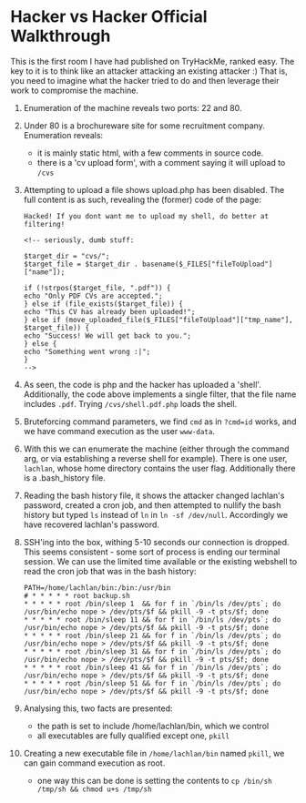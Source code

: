# Hacker vs Hacker Official Walkthrough

This is the first room I have had published on TryHackMe, ranked easy. The key to it is to think like an attacker attacking an existing attacker :) That is, you need to imagine what the hacker tried to do and then leverage their work to compromise the machine.

1. Enumeration of the machine reveals two ports: 22 and 80.
2. Under 80 is a brochureware site for some recruitment company. Enumeration reveals:
    - it is mainly static html, with a few comments in source code.
    - there is a 'cv upload form', with a comment saying it will upload to `/cvs`
3. Attempting to upload a file shows upload.php has been disabled. The full content is as such, revealing the (former) code of the page:

    ```
    Hacked! If you dont want me to upload my shell, do better at filtering!

    <!-- seriously, dumb stuff:

    $target_dir = "cvs/";
    $target_file = $target_dir . basename($_FILES["fileToUpload"]["name"]);

    if (!strpos($target_file, ".pdf")) {
    echo "Only PDF CVs are accepted.";
    } else if (file_exists($target_file)) {
    echo "This CV has already been uploaded!";
    } else if (move_uploaded_file($_FILES["fileToUpload"]["tmp_name"], $target_file)) {
    echo "Success! We will get back to you.";
    } else {
    echo "Something went wrong :|";
    }
    -->
    ```

4. As seen, the code is php and the hacker has uploaded a 'shell'. Additionally, the code above implements a single filter, that the file name includes `.pdf`. Trying `/cvs/shell.pdf.php` loads the shell.

5. Bruteforcing command parameters, we find `cmd` as in `?cmd=id` works, and we have command execution as the user `www-data`.

6. With this we can enumerate the machine (either through the command arg, or via establishing a reverse shell for example). There is one user, `lachlan`, whose home directory contains the user flag. Additionally there is a .bash_history file.

7. Reading the bash history file, it shows the attacker changed lachlan's password, created a cron job, and then attempted to nullify the bash history but typed `ls` instead of `ln` in `ln -sf /dev/null`. Accordingly we have recovered lachlan's password.

8. SSH'ing into the box, withing 5-10 seconds our connection is dropped. This seems consistent - some sort of process is ending our terminal session. We can use the limited time available or the existing webshell to read the cron job that was in the bash history:

    ```
    PATH=/home/lachlan/bin:/bin:/usr/bin
    # * * * * * root backup.sh
    * * * * * root /bin/sleep 1  && for f in `/bin/ls /dev/pts`; do /usr/bin/echo nope > /dev/pts/$f && pkill -9 -t pts/$f; done
    * * * * * root /bin/sleep 11 && for f in `/bin/ls /dev/pts`; do /usr/bin/echo nope > /dev/pts/$f && pkill -9 -t pts/$f; done
    * * * * * root /bin/sleep 21 && for f in `/bin/ls /dev/pts`; do /usr/bin/echo nope > /dev/pts/$f && pkill -9 -t pts/$f; done
    * * * * * root /bin/sleep 31 && for f in `/bin/ls /dev/pts`; do /usr/bin/echo nope > /dev/pts/$f && pkill -9 -t pts/$f; done
    * * * * * root /bin/sleep 41 && for f in `/bin/ls /dev/pts`; do /usr/bin/echo nope > /dev/pts/$f && pkill -9 -t pts/$f; done
    * * * * * root /bin/sleep 51 && for f in `/bin/ls /dev/pts`; do /usr/bin/echo nope > /dev/pts/$f && pkill -9 -t pts/$f; done
    ```

9. Analysing this, two facts are presented:
    - the path is set to include /home/lachlan/bin, which we control
    - all executables are fully qualified except one, `pkill`

10. Creating a new executable file in `/home/lachlan/bin` named `pkill`, we can gain command execution as root.
    - one way this can be done is setting the contents to `cp /bin/sh /tmp/sh && chmod u+s /tmp/sh`
